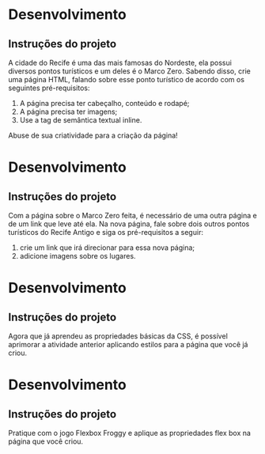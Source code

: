 # Desenvolvimento

## Instruções do projeto

A cidade do Recife é uma das mais famosas do Nordeste, ela possui diversos pontos turísticos e um deles é o Marco Zero. Sabendo disso, crie uma página HTML, falando sobre esse ponto turístico de acordo com os seguintes pré-requisitos: 

 1. A página precisa ter cabeçalho, conteúdo e rodapé;
 2. A página precisa ter imagens; 
 3. Use a tag de semântica textual inline. 

 Abuse de sua criatividade para a criação da página! 

# Desenvolvimento

## Instruções do projeto

Com a página sobre o Marco Zero feita, é necessário de uma outra página e de um link que leve até ela. Na nova página, fale sobre dois outros pontos turísticos do Recife Antigo e siga os pré-requisitos a seguir: 

 1. crie um link que irá direcionar para essa nova página; 
 2. adicione imagens sobre os lugares. 

 # Desenvolvimento

 ## Instruções do projeto

 Agora que já aprendeu as propriedades básicas da CSS, é possível aprimorar a atividade anterior aplicando estilos para a página que você já criou.

 # Desenvolvimento

 ## Instruções do projeto

 Pratique com o jogo Flexbox Froggy e aplique as propriedades flex box na página que você criou.